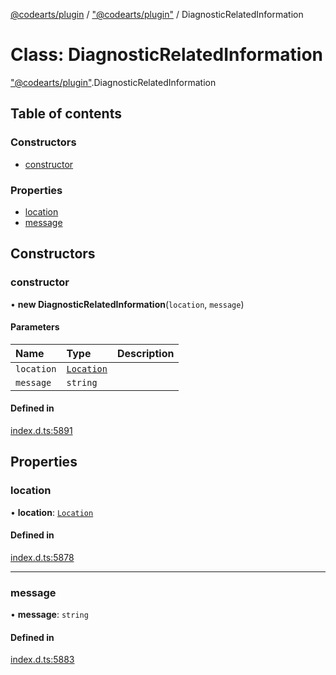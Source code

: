[@codearts/plugin](../README.md) / ["@codearts/plugin"](../modules/_codearts_plugin_.md) / DiagnosticRelatedInformation

# Class: DiagnosticRelatedInformation

["@codearts/plugin"](../modules/_codearts_plugin_.md).DiagnosticRelatedInformation

## Table of contents

### Constructors

- [constructor](codearts_plugin_.DiagnosticRelatedInformation.md#constructor)

### Properties

- [location](codearts_plugin_.DiagnosticRelatedInformation.md#location)
- [message](codearts_plugin_.DiagnosticRelatedInformation.md#message)

## Constructors

### constructor

• **new DiagnosticRelatedInformation**(`location`, `message`)

#### Parameters

| Name | Type | Description |
| :------ | :------ | :------ |
| `location` | [`Location`](codearts_plugin_.Location.md) |  |
| `message` | `string` |  |

#### Defined in

[index.d.ts:5891](https://github.com/huaweicloud/cloudide-plugin-api/blob/3b0eee8/index.d.ts#L5891)

## Properties

### location

• **location**: [`Location`](codearts_plugin_.Location.md)

#### Defined in

[index.d.ts:5878](https://github.com/huaweicloud/cloudide-plugin-api/blob/3b0eee8/index.d.ts#L5878)

___

### message

• **message**: `string`

#### Defined in

[index.d.ts:5883](https://github.com/huaweicloud/cloudide-plugin-api/blob/3b0eee8/index.d.ts#L5883)
